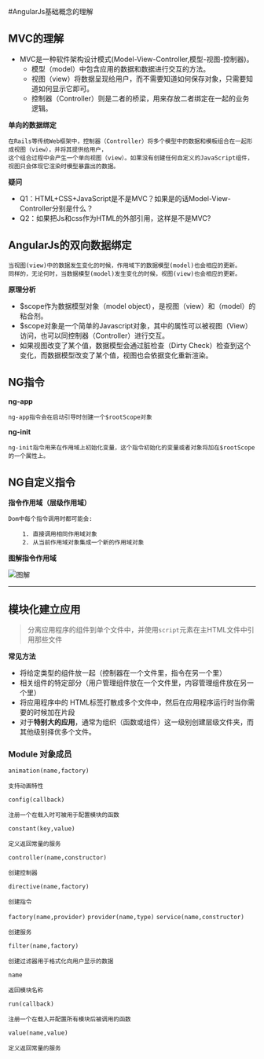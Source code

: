 #AngularJs基础概念的理解
## MVC的理解

* MVC是一种软件架构设计模式(Model-View-Controller,模型-视图-控制器)。
    * 模型（model）中包含应用的数据和数据进行交互的方法。
    * 视图（view）将数据呈现给用户，而不需要知道如何保存对象，只需要知道如何显示它即可。
    * 控制器（Controller）则是二者的桥梁，用来存放二者绑定在一起的业务逻辑。
       
**单向的数据绑定**

    在Rails等传统Web框架中，控制器（Controller）将多个模型中的数据和模板组合在一起形成视图（view），并将其提供给用户，
    这个组合过程中会产生一个单向视图（view）。如果没有创建任何自定义的JavaScript组件，视图只会体现它渲染时模型暴露出的数据。

**疑问**
* Q1：HTML+CSS+JavaScript是不是MVC？如果是的话Model-View-Controller分别是什么？ 
* Q2：如果把Js和css作为HTML的外部引用，这样是不是MVC?   

## AngularJs的双向数据绑定

    当视图(view)中的数据发生变化的时候，作用域下的数据模型(model)也会相应的更新。
    同样的，无论何时，当数据模型(model)发生变化的时候，视图(view)也会相应的更新。
    
**原理分析**

- $scope作为数据模型对象（model object），是视图（view）和（model）的粘合剂。
- $scope对象是一个简单的Javascript对象，其中的属性可以被视图（View）访问，也可以同控制器（Controller）进行交互。
- 如果视图改变了某个值，数据模型会通过脏检查（Dirty Check）检查到这个变化，而数据模型改变了某个值，视图也会依据变化重新渲染。


## NG指令

**ng-app**

    ng-app指令会在启动引导时创建一个$rootScope对象
    
**ng-init**
    
    ng-init指令用来在作用域上初始化变量，这个指令初始化的变量或者对象将加在$rootScope的一个属性上。

## NG自定义指令    

**指令作用域（层级作用域）**

    Dom中每个指令调用时都可能会:

        1. 直接调用相同作用域对象
        2. 从当前作用域对象集成一个新的作用域对象

**图解指令作用域**

![图解](http://www.hubwiz.com/course/54f3ba65e564e50cfccbad4b/img/0006.png)

------
## 模块化建立应用

>分离应用程序的组件到单个文件中，并使用`script`元素在主HTML文件中引用那些文件

**常见方法**

- 将给定类型的组件放一起（控制器在一个文件里，指令在另一个里）
- 相关组件的特定部分（用户管理组件放在一个文件里，内容管理组件放在另一个里）
- 将应用程序中的 HTML标签打散成多个文件中，然后在应用程序运行时当你需要的时候加在片段
- 对于**特别大的应用**，通常为组织（函数或组件）这一级别创建层级文件夹，而其他级别择优多个文件。

### Module 对象成员

`animation(name,factory)`

    支持动画特性    
    
 `config(callback)`

    注册一个在载入时可被用于配置模块的函数
    
`constant(key,value)`

    定义返回常量的服务
       
`controller(name,constructor)`

    创建控制器
      
`directive(name,factory)`

    创建指令
       
`factory(name,provider)`
`provider(name,type)`
`service(name,constructor)`

    创建服务  
    
`filter(name,factory)`

    创建过滤器用于格式化向用户显示的数据
    
`name`

    返回模块名称
      
`run(callback)`
    
    注册一个在载入并配置所有模块后被调用的函数
      
`value(name,value)`

    定义返回常量的服务